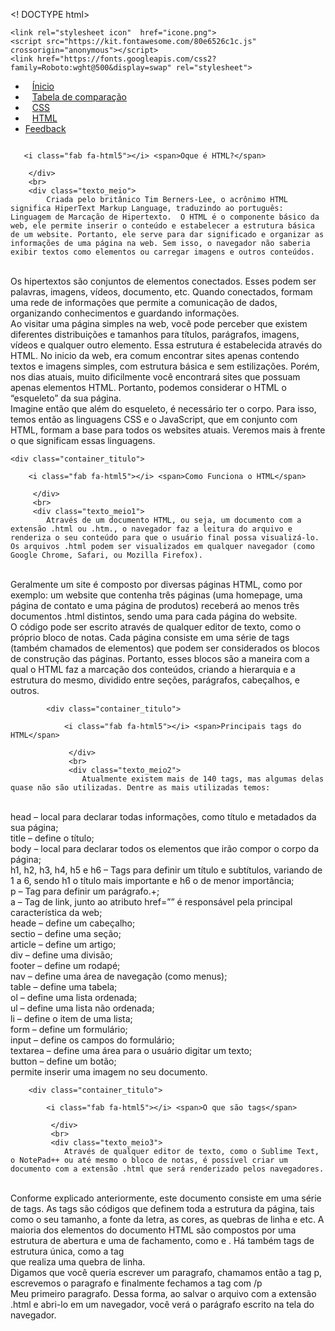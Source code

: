 <! DOCTYPE html>
<html lang="pt-br">
<head>

    <link rel="stylesheet icon"  href="icone.png">
    <script src="https://kit.fontawesome.com/80e6526c1c.js" crossorigin="anonymous"></script>
    <link href="https://fonts.googleapis.com/css2?family=Roboto:wght@500&display=swap" rel="stylesheet">



<link rel="stylesheet" href="aplicação3.css">
<title>HTML</title>
<meta charset="utf-8">
</head>

<body>



<div class="container_segundo">
<div class="menu">
    <ul>
        <li><a  style="    padding: 10px 11px 11px;"  href="file:///C:/Users/and/Desktop/trabalho/principal.html">Ínicio</li></a>
        <li><a  style="    padding: 10px 11px 11px;"  href="file:///C:/Users/and/Desktop/trabalho/tabela.html">Tabela de comparação</li></a>
        <li><a  style="    padding: 10px 11px 11px;"  href="file:///C:/Users/and/Desktop/trabalho/css.html">CSS</li></a>
        <li><a  style="    padding: 10px 11px 11px;"  href="file:///C:/Users/and/Desktop/trabalho/html.html">HTML</li></a>
        <li><a href="file:///C:/Users/and/Desktop/trabalho/feedback.html">Feedback</a></li>
    </ul>
</div>
</div>

<div class="container_logo_site">
    <div class="logotipo">
    <img class="imagem_logotipo" src="https://pbs.twimg.com/media/Cp_Gw0_XEAA337C.jpg" alt="">
</div>
</div>

<div class="container_html_css">
    <div class="container_meio">
    <div class="container_titulo">

       <i class="fab fa-html5"></i> <span>Oque é HTML?</span>

        </div>
        <br>
        <div class="texto_meio">
            Criada pelo britânico Tim Berners-Lee, o acrônimo HTML significa HiperText Markup Language, traduzindo ao português: Linguagem de Marcação de Hipertexto.  O HTML é o componente básico da web, ele permite inserir o conteúdo e estabelecer a estrutura básica de um website. Portanto, ele serve para dar significado e organizar as informações de uma página na web. Sem isso, o navegador não saberia exibir textos como elementos ou carregar imagens e outros conteúdos.
<br>
            Os hipertextos são conjuntos de elementos conectados. Esses podem ser palavras, imagens, vídeos, documento, etc. Quando conectados, formam uma rede de informações que permite a comunicação de dados, organizando conhecimentos e guardando informações.
            <br>
            Ao visitar uma página simples na web, você pode perceber que existem diferentes distribuições e tamanhos para títulos, parágrafos, imagens, vídeos e qualquer outro elemento. Essa estrutura é estabelecida através do HTML. No inicio da web, era comum encontrar sites apenas contendo textos e imagens simples, com estrutura básica e sem estilizações. Porém, nos dias atuais, muito dificilmente você encontrará sites que possuam apenas elementos HTML. Portanto, podemos considerar o HTML o “esqueleto” da sua página.
            <br>
            Imagine então que além do esqueleto, é necessário ter o corpo. Para isso, temos então as linguagens CSS e o JavaScript, que em conjunto com HTML, formam a base para todos os websites atuais. Veremos mais à frente o que significam essas linguagens.



    <div class="container_titulo">

        <i class="fab fa-html5"></i> <span>Como Funciona o HTML</span>

         </div>
         <br>
         <div class="texto_meio1">
            Através de um documento HTML, ou seja, um documento com a extensão .html ou .htm., o navegador faz a leitura do arquivo e renderiza o seu conteúdo para que o usuário final possa visualizá-lo. Os arquivos .html podem ser visualizados em qualquer navegador (como Google Chrome, Safari, ou Mozilla Firefox).
<br>
            Geralmente um site é composto por diversas páginas HTML, como por exemplo: um website que contenha três páginas (uma homepage, uma página de contato e uma página de produtos) receberá ao menos três documentos .html distintos, sendo uma para cada página do website.
     <br>
            O código pode ser escrito através de qualquer editor de texto, como o próprio bloco de notas. Cada página consiste em uma série de tags (também chamados de elementos) que podem ser considerados os blocos de construção das páginas. Portanto, esses blocos são a maneira com a qual o HTML faz a marcação dos conteúdos, criando a hierarquia e a estrutura do mesmo, dividido entre seções, parágrafos, cabeçalhos, e outros.


            <div class="container_titulo">

                <i class="fab fa-html5"></i> <span>Principais tags do HTML</span>

                 </div>
                 <br>
                 <div class="texto_meio2">
                    Atualmente existem mais de 140 tags, mas algumas delas quase não são utilizadas. Dentre as mais utilizadas temos:
<br>
                    head – local para declarar todas informações, como título e metadados da sua página;
                    <br>
                    title – define o título;
                    <br>
                    body – local para declarar todos os elementos que irão compor o corpo da página;
                    <br>
                    h1, h2, h3, h4, h5 e h6 – Tags para definir um título e subtítulos, variando de 1 a 6, sendo h1 o título mais importante e h6 o de menor importância;
                    <br>
                    p – Tag para definir um parágrafo.+;
                    <br>
                    a – Tag de link, junto ao atributo href=”” é responsável pela principal característica da web;
                    <br>
                    heade – define um cabeçalho;
                    <br>
                    sectio – define uma seção;
                    <br>
                    article – define um artigo;
                    <br>
                    div – define uma divisão;
                    <br>
                    footer – define um rodapé;
                    <br>
                    nav – define uma área de navegação (como menus);
                    <br>
                    table – define uma tabela;
                    <br>
                    ol – define uma lista ordenada;
                    <br>
                    ul – define uma lista não ordenada;
                    <br>
                    li – define o item de uma lista;
                    <br>
                    form – define um formulário;
                    <br>
                    input – define os campos do formulário;
                    <br>
                    textarea – define uma área para o usuário digitar um texto;
                    <br>
                    button – define um botão;
                    <br>
                     permite inserir uma imagem no seu documento.




        <div class="container_titulo">

            <i class="fab fa-html5"></i> <span>O que são tags</span>

             </div>
             <br>
             <div class="texto_meio3">
                Através de qualquer editor de texto, como o Sublime Text, o NotePad++ ou até mesmo o bloco de notas, é possível criar um documento com a extensão .html que será renderizado pelos navegadores.
<br>
                Conforme explicado anteriormente, este documento consiste em uma série de tags. As tags são códigos que definem toda a estrutura da página, tais como o seu tamanho, a fonte da letra, as cores, as quebras de linha e etc. A maioria dos elementos do documento HTML são compostos por uma estrutura de abertura e uma de fachamento, como <tag> e </tag>. Há também tags de estrutura única, como a  tag <br/> que realiza uma quebra de linha.
                <br>
                Digamos que você queria escrever um paragrafo, chamamos então a tag p, escrevemos o paragrafo e finalmente fechamos a tag com /p
                <br>
                Meu primeiro paragrafo.
                Dessa forma, ao salvar o arquivo com a extensão .html e abri-lo em um navegador, você verá o parágrafo escrito na tela do navegador.


</div>
</div>
</div>
</div>
</head>
</body>
